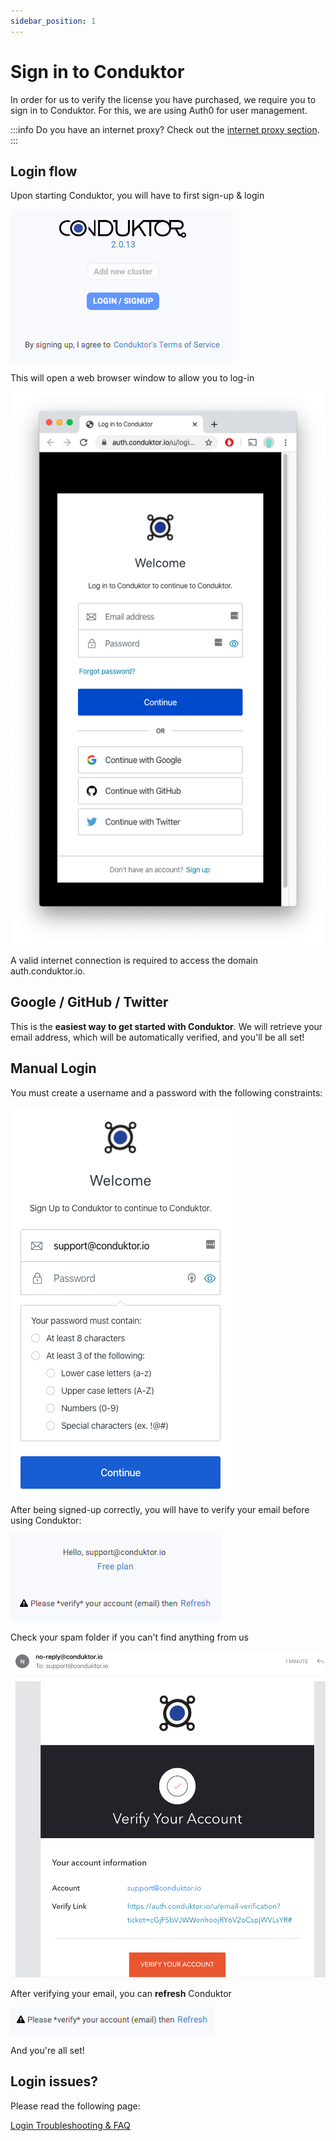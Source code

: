 ```yaml
---
sidebar_position: 1
---
```


# Sign in to Conduktor

In order for us to verify the license you have purchased, we require you to sign in to Conduktor. For this, we are using Auth0 for user management.&#x20;

:::info
Do you have an internet proxy? Check out the
[internet proxy section](../login-troubleshooting/internet-proxy).
:::

## Login flow

Upon starting Conduktor, you will have to first sign-up & login

![](<../../assets/image (32).png>)

This will open a web browser window to allow you to log-in&#x20;

![](../../assets/screen-shot-2020-04-08-at-10.23.15.png)

A valid internet connection is required to access the domain auth.conduktor.io.&#x20;

## Google / GitHub / Twitter

This is the **easiest way to get started with Conduktor**. We will retrieve your email address, which will be automatically verified, and you'll be all set!&#x20;

## Manual Login

You must create a username and a password with the following constraints:

![](<../../assets/image (30).png>)

After being signed-up correctly, you will have to verify your email before using Conduktor:

![](<../../assets/image (1).png>)

Check your spam folder if you can't find anything from us

![](<../../assets/image (5).png>)

After verifying your email, you can **refresh** Conduktor

![](<../../assets/image (24).png>)

And you're all set!

## Login issues?

Please read the following page:

[Login Troubleshooting & FAQ](../login-troubleshooting/)
